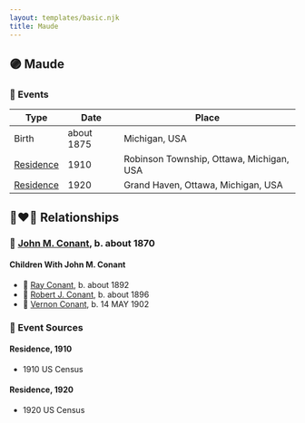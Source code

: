 ```yaml
---
layout: templates/basic.njk
title: Maude
---
```

## 🟣 Maude

### 📆 Events

Type | Date | Place
------ | ------ | ------
Birth | about 1875 | Michigan, USA
[Residence](#event-009f471d-9278-4247-9098-9dc7badcac03) | 1910 | Robinson Township, Ottawa, Michigan, USA
[Residence](#event-effef353-aced-44e8-9a39-4e35bf87c339) | 1920 | Grand Haven, Ottawa, Michigan, USA

## 👩‍❤️‍👨 Relationships

### 🔵 [John M. Conant](/people/3/38989658), b. about 1870

#### Children With John M. Conant
* 🔵 [Ray Conant](/people/9/99936990), b. about 1892
* 🔵 [Robert J. Conant](/people/7/75124444), b. about 1896
* 🔵 [Vernon Conant](/people/1/15985527), b. 14 MAY 1902
### 📰 Event Sources

#### <a id="event-009f471d-9278-4247-9098-9dc7badcac03"></a> Residence, 1910
* 1910 US Census

#### <a id="event-effef353-aced-44e8-9a39-4e35bf87c339"></a> Residence, 1920
* 1920 US Census
